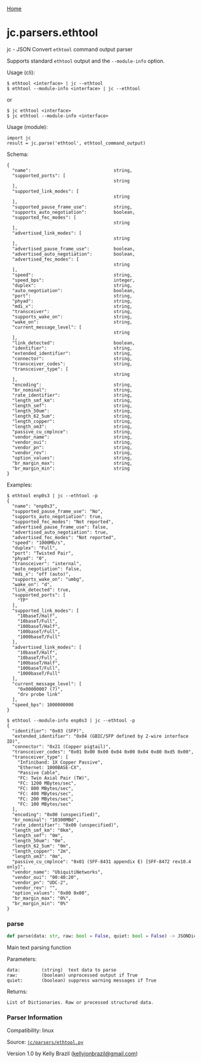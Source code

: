 [Home](https://kellyjonbrazil.github.io/jc/)
<a id="jc.parsers.ethtool"></a>

# jc.parsers.ethtool

jc - JSON Convert `ethtool` command output parser

Supports standard `ethtool` output and the `--module-info` option.

Usage (cli):

    $ ethtool <interface> | jc --ethtool
    $ ethtool --module-info <interface> | jc --ethtool

or

    $ jc ethtool <interface>
    $ jc ethtool --module-info <interface>

Usage (module):

    import jc
    result = jc.parse('ethtool', ethtool_command_output)

Schema:

    {
      "name":                               string,
      "supported_ports": [
                                            string
      ],
      "supported_link_modes": [
                                            string
      ],
      "supported_pause_frame_use":          string,
      "supports_auto_negotiation":          boolean,
      "supported_fec_modes": [
                                            string
      ],
      "advertised_link_modes": [
                                            string
      ],
      "advertised_pause_frame_use":         boolean,
      "advertised_auto_negotiation":        boolean,
      "advertised_fec_modes": [
                                            string
      ],
      "speed":                              string,
      "speed_bps":                          integer,
      "duplex":                             string,
      "auto_negotiation":                   boolean,
      "port":                               string,
      "phyad":                              string,
      "mdi_x":                              string,
      "transceiver":                        string,
      "supports_wake_on":                   string,
      "wake_on":                            string,
      "current_message_level": [
                                            string
      ],
      "link_detected":                      boolean,
      "identifier":                         string,
      "extended_identifier":                string,
      "connector":                          string,
      "transceiver_codes":                  string,
      "transceiver_type": [
                                            string
      ],
      "encoding":                           string,
      "br_nominal":                         string,
      "rate_identifier":                    string,
      "length_smf_km":                      string,
      "length_smf":                         string,
      "length_50um":                        string,
      "length_62_5um":                      string,
      "length_copper":                      string,
      "length_om3":                         string,
      "passive_cu_cmplnce":                 string,
      "vendor_name":                        string,
      "vendor_oui":                         string,
      "vendor_pn":                          string,
      "vendor_rev":                         string,
      "option_values":                      string,
      "br_margin_max":                      string,
      "br_margin_min":                      string
    }

Examples:

    $ ethtool enp0s3 | jc --ethtool -p
    {
      "name": "enp0s3",
      "supported_pause_frame_use": "No",
      "supports_auto_negotiation": true,
      "supported_fec_modes": "Not reported",
      "advertised_pause_frame_use": false,
      "advertised_auto_negotiation": true,
      "advertised_fec_modes": "Not reported",
      "speed": "1000Mb/s",
      "duplex": "Full",
      "port": "Twisted Pair",
      "phyad": "0",
      "transceiver": "internal",
      "auto_negotiation": false,
      "mdi_x": "off (auto)",
      "supports_wake_on": "umbg",
      "wake_on": "d",
      "link_detected": true,
      "supported_ports": [
        "TP"
      ],
      "supported_link_modes": [
        "10baseT/Half",
        "10baseT/Full",
        "100baseT/Half",
        "100baseT/Full",
        "1000baseT/Full"
      ],
      "advertised_link_modes": [
        "10baseT/Half",
        "10baseT/Full",
        "100baseT/Half",
        "100baseT/Full",
        "1000baseT/Full"
      ],
      "current_message_level": [
        "0x00000007 (7)",
        "drv probe link"
      ],
      "speed_bps": 1000000000
    }

    $ ethtool --module-info enp0s3 | jc --ethtool -p
    {
      "identifier": "0x03 (SFP)",
      "extended_identifier": "0x04 (GBIC/SFP defined by 2-wire interface ID)",
      "connector": "0x21 (Copper pigtail)",
      "transceiver_codes": "0x01 0x00 0x00 0x04 0x00 0x04 0x80 0xd5 0x00",
      "transceiver_type": [
        "Infiniband: 1X Copper Passive",
        "Ethernet: 1000BASE-CX",
        "Passive Cable",
        "FC: Twin Axial Pair (TW)",
        "FC: 1200 MBytes/sec",
        "FC: 800 MBytes/sec",
        "FC: 400 MBytes/sec",
        "FC: 200 MBytes/sec",
        "FC: 100 MBytes/sec"
      ],
      "encoding": "0x00 (unspecified)",
      "br_nominal": "10300MBd",
      "rate_identifier": "0x00 (unspecified)",
      "length_smf_km": "0km",
      "length_smf": "0m",
      "length_50um": "0m",
      "length_62_5um": "0m",
      "length_copper": "2m",
      "length_om3": "0m",
      "passive_cu_cmplnce": "0x01 (SFF-8431 appendix E) [SFF-8472 rev10.4 only]",
      "vendor_name": "UbiquitiNetworks",
      "vendor_oui": "00:40:20",
      "vendor_pn": "UDC-2",
      "vendor_rev": "",
      "option_values": "0x00 0x00",
      "br_margin_max": "0%",
      "br_margin_min": "0%"
    }

<a id="jc.parsers.ethtool.parse"></a>

### parse

```python
def parse(data: str, raw: bool = False, quiet: bool = False) -> JSONDictType
```

Main text parsing function

Parameters:

    data:        (string)  text data to parse
    raw:         (boolean) unprocessed output if True
    quiet:       (boolean) suppress warning messages if True

Returns:

    List of Dictionaries. Raw or processed structured data.

### Parser Information
Compatibility:  linux

Source: [`jc/parsers/ethtool.py`](https://github.com/kellyjonbrazil/jc/blob/master/jc/parsers/ethtool.py)

Version 1.0 by Kelly Brazil (kellyjonbrazil@gmail.com)
